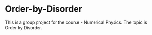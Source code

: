 # Order-by-Disorder
This is a group project for the course - Numerical Physics.
The topic is Order by Disorder.
